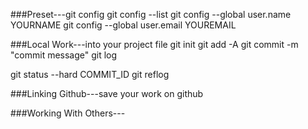 ###Preset---git config
git config --list
git config --global user.name YOURNAME
git config --global user.email YOUREMAIL


###Local Work---into your project file
git init
git add -A
git commit -m "commit message"
git log 

git status --hard COMMIT_ID
git reflog 


###Linking Github---save your work on github



###Working With Others---